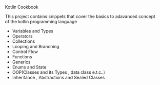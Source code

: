 Kotlin Cookbook 

This project contains snippets that cover the basics to adavanced concept of the kotlin programming language 


- Variables and Types
- Operators
- Collections
- Looping and Branching
- Control Flow
- Functions
- Generics
- Enums and State
- OOP(Classes and its Types , data class e.t.c..)
- Inheritance , Abstractions and Sealed Classes
